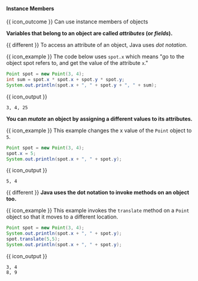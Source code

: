 <div id="title">

#### Instance Members

</div>

<span id="prereqs"></span>

<span id="outcomes">{{ icon_outcome }} Can use instance members of objects</span>

<div id="body">

**Variables that belong to an object are called _attributes_ (or _fields_).**

{{ different }} To access an attribute of an object, Java uses _dot notation_.

<box>

{{ icon_example }} The code below uses `spot.x` which means "go to the object spot refers to, and get the value of the attribute `x`."

```java
Point spot = new Point(3, 4);
int sum = spot.x * spot.x + spot.y * spot.y;
System.out.println(spot.x + ", " + spot.y + ", " + sum);
```
{{ icon_output }}
```
3, 4, 25
```

</box>

**You can <tooltip content="i.e., change/modify">_mutate_</tooltip> an object by assigning a different values to its attributes.**

<box>

{{ icon_example }} This example changes the x value of the `Point` object to `5`.

```java
Point spot = new Point(3, 4);
spot.x = 5;
System.out.println(spot.x + ", " + spot.y);
```
{{ icon_output }}
```
5, 4
```
</box>

{{ different }} **Java uses the dot notation to invoke methods on an object too.**

<box>

{{ icon_example }} This example invokes the `translate` method on a `Point` object so that it moves to a different location.

```java
Point spot = new Point(3, 4);
System.out.println(spot.x + ", " + spot.y);
spot.translate(5,5);
System.out.println(spot.x + ", " + spot.y);
```
{{ icon_output }}
```
3, 4
8, 9
```
</box>

</div>

<div id="extras">
  <include src="exercisesPanel.md" boilerplate />
</div>